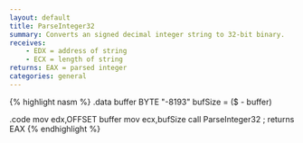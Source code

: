 ```yaml
---
layout: default
title: ParseInteger32
summary: Converts an signed decimal integer string to 32-bit binary.
receives: 
    - EDX = address of string
    - ECX = length of string
returns: EAX = parsed integer
categories: general
---
```

{% highlight nasm %}
.data
buffer BYTE "-8193"
bufSize = ($ - buffer)

.code
mov  edx,OFFSET buffer
mov  ecx,bufSize
call ParseInteger32 ; returns EAX
{% endhighlight %}
